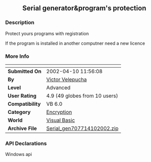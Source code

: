 ﻿<div align="center">

## Serial generator&program's protection


</div>

### Description

Protect yours programs with registration

If the program is installed in another computner need a new licence
 
### More Info
 


<span>             |<span>
---                |---
**Submitted On**   |2002-04-10 11:56:08
**By**             |[Victor Velepucha](https://github.com/Planet-Source-Code/PSCIndex/blob/master/ByAuthor/victor-velepucha.md)
**Level**          |Advanced
**User Rating**    |4.9 (49 globes from 10 users)
**Compatibility**  |VB 6\.0
**Category**       |[Encryption](https://github.com/Planet-Source-Code/PSCIndex/blob/master/ByCategory/encryption__1-48.md)
**World**          |[Visual Basic](https://github.com/Planet-Source-Code/PSCIndex/blob/master/ByWorld/visual-basic.md)
**Archive File**   |[Serial\_gen707714102002\.zip](https://github.com/Planet-Source-Code/victor-velepucha-serial-generator-program-s-protection__1-33678/archive/master.zip)

### API Declarations

Windows api






